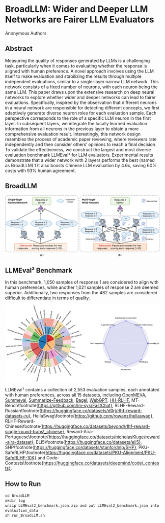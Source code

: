 # BroadLLM: Wider and Deeper LLM Networks are Fairer LLM Evaluators
Anonymous Authors
 
## Abstract
Measuring the quality of responses generated by LLMs is a challenging task, particularly when it comes to evaluating whether the response is aligned with human preference. A novel approach involves using the LLM itself to make evaluation and stabilizing the results through multiple independent evaluations, similar to a single-layer narrow LLM network. This network consists of a fixed number of neurons, with each neuron being the same LLM. This paper draws upon the extensive research on deep neural networks to explore whether wider and deeper networks can lead to fairer evaluations. Specifically, inspired by the observation that different neurons in a neural network are responsible for detecting different concepts, we first adaptively generate diverse neuron roles for each evaluation sample. Each perspective corresponds to the role of a specific LLM neuron in the first layer. In subsequent layers, we integrate the locally learned evaluation information from all neurons in the previous layer to obtain a more comprehensive evaluation result. Interestingly, this network design resembles the process of academic paper reviewing, where reviewers rate independently and then consider others’ opinions to reach a final decision. To validate the effectiveness, we construct the largest and most diverse evaluation benchmark LLMEval² for LLM evaluators. Experimental results demonstrate that a wider network with 2 layers performs the best (named as BroadLLM).1 It also boosts Chinese LLM evaluation by 4.6x, saving 60% costs with 93% human agreement.

## BroadLLM

![Method](figs/intro.png)

## LLMEval² Benchmark
In this benchmark, 1,050 samples of response 1 are considered to align with human preferences, while another 1,021 samples of response 2 are deemed superior. Additionally, two responses from the 482 samples are considered difficult to differentiate in terms of quality. 

![Benchmark](figs/benchmark.png)

LLMEval² contains a collection of 2,553 evaluation samples, each annotated with human preferences, across all 15 datasets, including [OpenMEVA](https://github.com/krystalan/chatgpt_as_nlg_evaluator), [Summeval](https://github.com/krystalan/chatgpt_as_nlg_evaluator), [Summarize-Feedback](https://github.com/openai/summarize-from-feedback\#human-feedback-data), [Bagel](https://github.com/krystalan/chatgpt_as_nlg_evaluator), [WebGPT](https://huggingface.co/datasets/openai/webgpt\_comparisons), [HH-RLHF](https://github.com/anthropics/hh-rlhf), MT-Bench\footnote{https://github.com/lm-sys/FastChat}, RLHF-Reward-Russian\footnote{https://huggingface.co/datasets/d0rj/rlhf-reward-datasets-ru}, HellaSwag\footnote{https://github.com/rowanz/hellaswag}, RLHF-Reward-Chinese\footnote{https://huggingface.co/datasets/beyond/rlhf-reward-single-round-trans\_chinese}, Reward-Aira-Portuguese\footnote{https://huggingface.co/datasets/nicholasKluge/reward-aira-dataset}, ELI5\footnote{https://huggingface.co/datasets/eli5}, SHP\footnote{https://huggingface.co/datasets/stanfordnlp/SHP}, PKU-SafeRLHF\footnote{https://huggingface.co/datasets/PKU-Alignment/PKU-SafeRLHF-10K} and Code-Contests\footnote{https://huggingface.co/datasets/deepmind/code\_contests}.

## How to Run
```
cd BroadLLM
mkdir log
unzip LLMEval2_benchmark.json.zip and put LLMEval2_benchmark.json into evaluation_data
sh run_BroadLLM.sh
```
